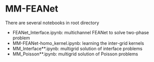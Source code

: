# MM-FEANet

There are several notebooks in root directory
* FEANet_Interface.ipynb: multichannel FEANet to solve two-phase problem
* MM-FEANet-homo_kernel.ipynb: learning the inter-grid kernels
* MM_Interface**.ipynb: multigrid solution of interface problems
* MM_Poisson**.ipynb: multigrid solution of Poisson problems


